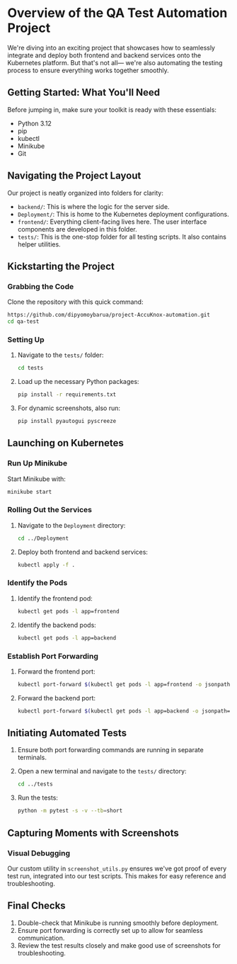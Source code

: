 # Overview of the QA Test Automation Project

We're diving into an exciting project that showcases how to seamlessly integrate and deploy both frontend and backend services onto the Kubernetes platform. But that's not all— we're also automating the testing process to ensure everything works together smoothly.

## Getting Started: What You'll Need

Before jumping in, make sure your toolkit is ready with these essentials:

- Python 3.12
- pip
- kubectl
- Minikube
- Git

## Navigating the Project Layout

Our project is neatly organized into folders for clarity:

- `backend/`: This is where the logic for the server side.
- `Deployment/`: This is home to the Kubernetes deployment configurations.
- `frontend/`: Everything client-facing lives here. The user interface components are developed in this folder.
- `tests/`: This is the one-stop folder for all testing scripts. It also contains helper utilities.

## Kickstarting the Project

### Grabbing the Code

Clone the repository with this quick command:

```bash
https://github.com/dipyomoybarua/project-AccuKnox-automation.git
cd qa-test
```

### Setting Up

1. Navigate to the `tests/` folder:

    ```bash
    cd tests
    ```

2. Load up the necessary Python packages:

    ```bash
    pip install -r requirements.txt
    ```

3. For dynamic screenshots, also run:

    ```bash
    pip install pyautogui pyscreeze
    ```

## Launching on Kubernetes

### Run Up Minikube

Start Minikube with:

```bash
minikube start
```

### Rolling Out the Services

1. Navigate to the `Deployment` directory:

    ```bash
    cd ../Deployment
    ```

2. Deploy both frontend and backend services:

    ```bash
    kubectl apply -f .
    ```

### Identify the Pods

1. Identify the frontend pod:

    ```bash
    kubectl get pods -l app=frontend
    ```

2. Identify the backend pods:

    ```bash
    kubectl get pods -l app=backend
    ```

### Establish Port Forwarding

1. Forward the frontend port:

    ```bash
    kubectl port-forward $(kubectl get pods -l app=frontend -o jsonpath="{.items[0].metadata.name}") 8080:8080
    ```

2. Forward the backend port:

    ```bash
    kubectl port-forward $(kubectl get pods -l app=backend -o jsonpath="{.items[0].metadata.name}") 8081:3000
    ```

## Initiating Automated Tests

1. Ensure both port forwarding commands are running in separate terminals.
2. Open a new terminal and navigate to the `tests/` directory:

    ```bash
    cd ../tests
    ```

3. Run the tests:

    ```bash
    python -m pytest -s -v --tb=short
    ```

## Capturing Moments with Screenshots

### Visual Debugging

Our custom utility in `screenshot_utils.py` ensures we've got proof of every test run, integrated into our test scripts.
 This makes for easy reference and troubleshooting.

## Final Checks

1. Double-check that Minikube is running smoothly before deployment.
2. Ensure port forwarding is correctly set up to allow for seamless communication.
3. Review the test results closely and make good use of screenshots for troubleshooting.